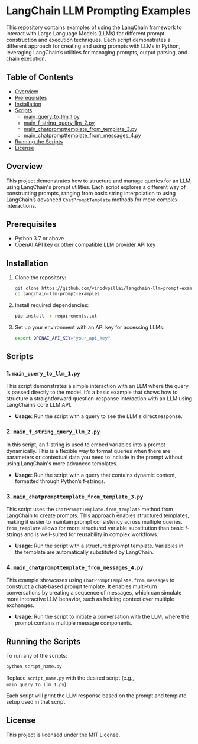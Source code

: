 # LangChain LLM Prompting Examples

This repository contains examples of using the LangChain framework to interact with Large Language Models (LLMs) for different prompt construction and execution techniques. Each script demonstrates a different approach for creating and using prompts with LLMs in Python, leveraging LangChain’s utilities for managing prompts, output parsing, and chain execution.

## Table of Contents
- [Overview](#overview)
- [Prerequisites](#prerequisites)
- [Installation](#installation)
- [Scripts](#scripts)
  - [main_query_to_llm_1.py](#main_query_to_llm_1py)
  - [main_f_string_query_llm_2.py](#main_f_string_query_llm_2py)
  - [main_chatprompttemplate_from_template_3.py](#main_chatprompttemplate_from_template_3py)
  - [main_chatprompttemplate_from_messages_4.py](#main_chatprompttemplate_from_messages_4py)
- [Running the Scripts](#running-the-scripts)
- [License](#license)

## Overview

This project demonstrates how to structure and manage queries for an LLM, using LangChain's prompt utilities. Each script explores a different way of constructing prompts, ranging from basic string interpolation to using LangChain’s advanced `ChatPromptTemplate` methods for more complex interactions.

## Prerequisites

- Python 3.7 or above
- OpenAI API key or other compatible LLM provider API key

## Installation

1. Clone the repository:
   ```bash
   git clone https://github.com/vinodvpillai/langchain-llm-prompt-examples.git
   cd langchain-llm-prompt-examples
   ```

2. Install required dependencies:
   ```bash
   pip install -r requirements.txt
   ```

3. Set up your environment with an API key for accessing LLMs:
   ```bash
   export OPENAI_API_KEY="your_api_key"
   ```

## Scripts

### 1. `main_query_to_llm_1.py`

This script demonstrates a simple interaction with an LLM where the query is passed directly to the model. It’s a basic example that shows how to structure a straightforward question-response interaction with an LLM using LangChain’s core LLM API.

- **Usage**: Run the script with a query to see the LLM's direct response.
  
### 2. `main_f_string_query_llm_2.py`

In this script, an f-string is used to embed variables into a prompt dynamically. This is a flexible way to format queries when there are parameters or contextual data you need to include in the prompt without using LangChain's more advanced templates.

- **Usage**: Run the script with a query that contains dynamic content, formatted through Python’s f-strings.

### 3. `main_chatprompttemplate_from_template_3.py`

This script uses the `ChatPromptTemplate.from_template` method from LangChain to create prompts. This approach enables structured templates, making it easier to maintain prompt consistency across multiple queries. `from_template` allows for more structured variable substitution than basic f-strings and is well-suited for reusability in complex workflows.

- **Usage**: Run the script with a structured prompt template. Variables in the template are automatically substituted by LangChain.

### 4. `main_chatprompttemplate_from_messages_4.py`

This example showcases using `ChatPromptTemplate.from_messages` to construct a chat-based prompt template. It enables multi-turn conversations by creating a sequence of messages, which can simulate more interactive LLM behavior, such as holding context over multiple exchanges.

- **Usage**: Run the script to initiate a conversation with the LLM, where the prompt contains multiple message components.

## Running the Scripts

To run any of the scripts:

```bash
python script_name.py
```

Replace `script_name.py` with the desired script (e.g., `main_query_to_llm_1.py`).

Each script will print the LLM response based on the prompt and template setup used in that script.

## License

This project is licensed under the MIT License.